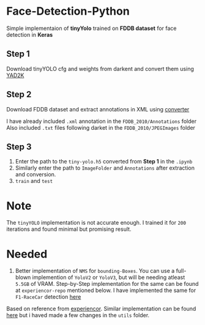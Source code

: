 # Face-Detection-Python

Simple implementaion of **tinyYolo** trained on **FDDB dataset** for face detection in **Keras**

## Step 1
Download tinyYOLO cfg and weights from darkent and convert them using [YAD2K](https://github.com/allanzelener/YAD2K)

## Step 2
Download FDDB dataset and extract annotations in XML using [converter](https://github.com/penolove/FDDB_DataSet_4_faster_rcnn)

I have already included `.xml` annotation in the `FDDB_2010/Annotations` folder
Also included `.txt` files following darket in the `FDDB_2010/JPEGImages` folder


## Step 3

1. Enter the path to the `tiny-yolo.h5` converted from **Step 1** in the `.ipynb`
2. Similarly enter the path to `ImageFolder` and `Annotations` after extraction and conversion.
3. `train` and `test`

# Note
The `tinyYOLO` implementation is not accurate enough. I trained it for `200` iterations and found minimal but promising result. 

# Needed
1. Better implementation of `NMS` for `bounding-Boxes`. You can use a full-blown implemention of `YoloV2` or `YoloV3`, but will be needing atleast `5.5GB` of VRAM. Step-by-Step implementation for the same can be found at `experiencor-repo` mentioned below. I have implemented the same for `F1-RaceCar` detection [here](https://github.com/dAmnation69/Deep-Learning-Python/tree/master/05.Keras-Object%20Detection)


Based on reference from [experiencor](https://github.com/experiencor/keras-yolo2). Similar implementation can be found [here](https://github.com/joycex99/tiny-yolo-keras) but i haved made a few changes in the `utils` folder.


